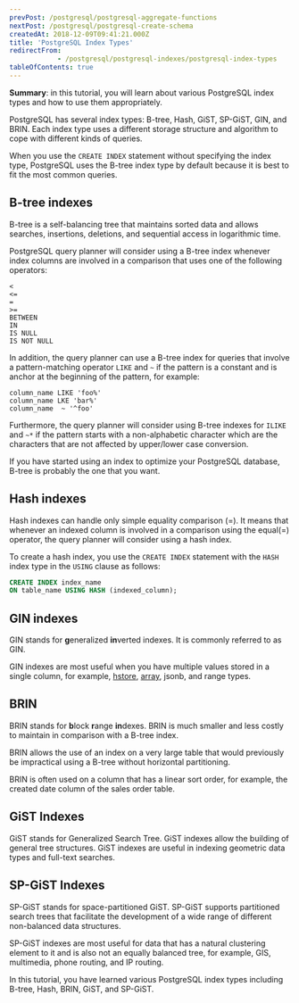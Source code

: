 ```yaml
---
prevPost: /postgresql/postgresql-aggregate-functions
nextPost: /postgresql/postgresql-create-schema
createdAt: 2018-12-09T09:41:21.000Z
title: 'PostgreSQL Index Types'
redirectFrom: 
            - /postgresql/postgresql-indexes/postgresql-index-types
tableOfContents: true
---
```


**Summary**: in this tutorial, you will learn about various PostgreSQL index types and how to use them appropriately.

PostgreSQL has several index types: B-tree, Hash, GiST, SP-GiST, GIN, and BRIN. Each index type uses a different storage structure and algorithm to cope with different kinds of queries.

When you use the `CREATE INDEX` statement without specifying the index type, PostgreSQL uses the B-tree index type by default because it is best to fit the most common queries.

## B-tree indexes

B-tree is a self-balancing tree that maintains sorted data and allows searches, insertions, deletions, and sequential access in logarithmic time.

PostgreSQL query planner will consider using a B-tree index whenever index columns are involved in a comparison that uses one of the following operators:

```
<
<=
=
>=
BETWEEN
IN
IS NULL
IS NOT NULL
```

In addition, the query planner can use a B-tree index for queries that involve a pattern-matching operator `LIKE` and `~` if the pattern is a constant and is anchor at the beginning of the pattern, for example:

```
column_name LIKE 'foo%'
column_name LKE 'bar%'
column_name  ~ '^foo'
```

Furthermore, the query planner will consider using B-tree indexes for `ILIKE` and `~*` if the pattern starts with a non-alphabetic character which are the characters that are not affected by upper/lower case conversion.

If you have started using an index to optimize your PostgreSQL database, B-tree is probably the one that you want.

## Hash indexes

Hash indexes can handle only simple equality comparison (=). It means that whenever an indexed column is involved in a comparison using the equal(=) operator, the query planner will consider using a hash index.

To create a hash index, you use the `CREATE INDEX` statement with the `HASH` index type in the `USING` clause as follows:

```sql
CREATE INDEX index_name
ON table_name USING HASH (indexed_column);
```

## GIN indexes

GIN stands for **g**eneralized **in**verted indexes. It is commonly referred to as GIN.

GIN indexes are most useful when you have multiple values stored in a single column, for example, [hstore](/postgresql/postgresql-hstore), [array](/postgresql/postgresql-tutorial/postgresql-array), jsonb, and range types.

## BRIN

BRIN stands for **b**lock **r**ange **in**dexes. BRIN is much smaller and less costly to maintain in comparison with a B-tree index.

BRIN allows the use of an index on a very large table that would previously be impractical using a B-tree without horizontal partitioning.

BRIN is often used on a column that has a linear sort order, for example, the created date column of the sales order table.

## GiST Indexes

GiST stands for Generalized Search Tree. GiST indexes allow the building of general tree structures. GiST indexes are useful in indexing geometric data types and full-text searches.

## SP-GiST Indexes

SP-GiST stands for space-partitioned GiST. SP-GiST supports partitioned search trees that facilitate the development of a wide range of different non-balanced data structures.

SP-GiST indexes are most useful for data that has a natural clustering element to it and is also not an equally balanced tree, for example, GIS, multimedia, phone routing, and IP routing.

In this tutorial, you have learned various PostgreSQL index types including B-tree, Hash, BRIN, GiST, and SP-GiST.
